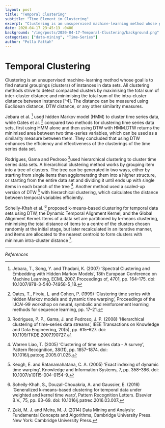 ```yaml
---
layout: post
title: "Temporal Clustering"
subtitle: "Time Element in Clustering"
excerpt: "Clustering is an unsupervised machine-learning method whose goal is to find natural groupings (clusters) of instances in data sets."
date: 2020-04-17 23:45:13 -0400
background: "/img/posts/2020-04-17-Temporal-Clustering/background.png"
categories: ["data-mining", "Time-Series"]
author: "Polla Fattah"
---
```


# Temporal Clustering

Clustering is an unsupervised machine-learning method whose goal is to find natural groupings (clusters) of instances in data sets. All clustering methods strive to detect compacted clusters by maximising the total sum of inter-cluster distance and minimising the total sum of the intra-cluster distance between instances [^4]. The distance can be measured using Euclidean distance, DTW distance, or any other similarity measures.

Jebara et al. [^2] used  hidden Markov model (HMM) to cluster time series data, while Oates et al. [^1] compared two methods for clustering time series data sets, first using HMM alone and then using DTW with HMM.DTW returns the minimised area between two time-series variables, which can be used as a similarity measure between them. They concluded that using DTW enhances the efficiency and effectiveness of the clusterings of the time series data set.

Rodrigues, Gama and Pedroso [^3]used hierarchical clustering to cluster time series data sets. A hierarchical clustering method works by grouping item into a tree of clusters. The tree can be generated in two ways, either by starting from single items then agglomerating them into a higher structure, or starting from the entire data set and dividing it until ends up with single items in each branch of the tree [^5]. Another method used a scaled-up version of DTW [^7] with hierarchical clustering, which calculates the distance between temporal variables efficiently.

Soheily-Khah et al. [^6] proposed k-means-based clustering for temporal data sets using DTW, the Dynamic Temporal Alignment Kernel, and the Global Alignment Kernel. Items of a data set are partitioned by k-means clustering, minimising the total distance of items to a centre of the clusters chosen randomly at the initial stage, but later recalculated in an iterative manner, and items are allocated to the nearest centroid to form clusters with minimum intra-cluster distance [^8].

---

_References_

[^1]: Oates, T., Firoiu, L. and Cohen, P. (1999) ‘Clustering time series with hidden Markov models and dynamic time warping’, Proceedings of the IJCAI-99 workshop on neural, symbolic and reinforcement learning methods for sequence learning, pp. 17–21.
[^2]: Jebara, T., Song, Y. and Thadani, K. (2007) ‘Spectral Clustering and Embedding with Hidden Markov Models’, 18th European Conference on Machine Learning, ECML 2007, Proceedings of, 4701, pp. 164–175. doi: 10.1007/978-3-540-74958-5_18.
[^3]: Rodrigues, P. P., Gama, J. and Pedroso, J. P. (2008) ‘Hierarchical clustering of time-series data streams’, IEEE Transactions on Knowledge and Data Engineering, 20(5), pp. 615–627. doi: 10.1109/TKDE.2007.190727.
[^41]: Esling, P. and Agon, C. (2012) ‘Time-series data mining’, ACM Computing Surveys (CSUR), 45(1), pp. 1–34. doi: 10.1145/2379776.2379788.
[^5]: Warren Liao, T. (2005) ‘Clustering of time series data - A survey’, Pattern Recognition, 38(11), pp. 1857–1874. doi: 10.1016/j.patcog.2005.01.025.
[^6]: Soheily-Khah, S., Douzal-Chouakria, A. and Gaussier, E. (2016) ‘Generalized k-means-based clustering for temporal data under weighted and kernel time warp’, Pattern Recognition Letters. Elsevier B.V., 75, pp. 63–69. doi: 10.1016/j.patrec.2016.03.007.
[^7]: Keogh, E. and Ratanamahatana, C. A. (2005) ‘Exact indexing of dynamic time warping’, Knowledge and Information Systems, 7, pp. 358–386. doi: 10.1007/s10115-004-0154-9.
[^8]: Zaki, M. J. and Meira, M. J. (2014) Data Mining and Analysis: Fundamental Concepts and Algorithms, Cambridge University Press. New York: Cambridge University Press.

[^1]: 
[^1]: 
[^1]: 
